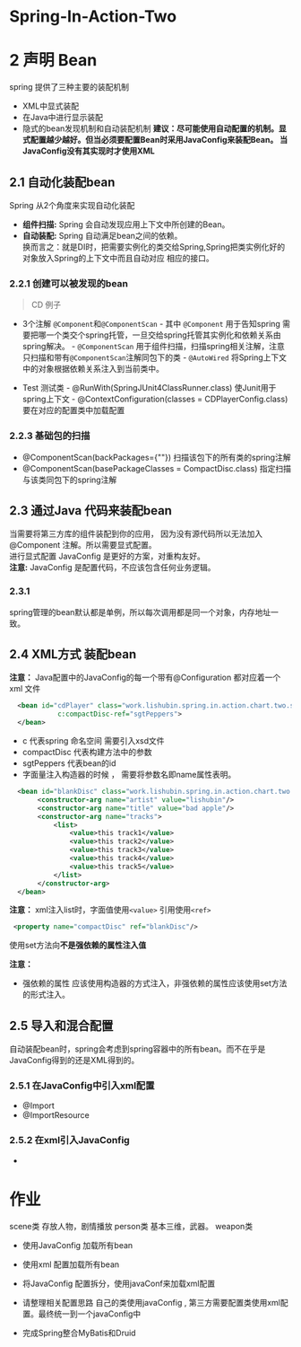 # Spring-In-Action-Two
# 2 声明 Bean
   spring 提供了三种主要的装配机制
   - XML中显式装配
   - 在Java中进行显示装配
   - 隐式的bean发现机制和自动装配机制
   **建议：尽可能使用自动配置的机制。显式配置越少越好。但当必须要配置Bean时采用JavaConfig来装配Bean。
   当JavaConfig没有其实现时才使用XML** 
   ## 2.1 自动化装配bean
   Spring 从2个角度来实现自动化装配
   - **组件扫描:** Spring 会自动发现应用上下文中所创建的Bean。
   - **自动装配:** Spring 自动满足bean之间的依赖。  
   换而言之：就是DI时，把需要实例化的类交给Spring,Spring把类实例化好的对象放入Spring的上下文中而且自动对应
   相应的接口。
   ### 2.2.1 创建可以被发现的bean
   > CD 例子
   - 3个注解 `@Component`和`@ComponentScan`
    - 其中 `@Component` 用于告知spring 需要把哪一个类交个spring托管，一旦交给spring托管其实例化和依赖关系由
    spring解决。
    - `@ComponentScan` 用于组件扫描，扫描spring相关注解，注意只扫描和带有`@ComponentScan`注解同包下的类
    - `@AutoWired` 将Spring上下文中的对象根据依赖关系注入到当前类中。
    
   - Test 测试类
    - @RunWith(SpringJUnit4ClassRunner.class) 使Junit用于spring上下文
    - @ContextConfiguration(classes = CDPlayerConfig.class) 要在对应的配置类中加载配置
   ### 2.2.3 基础包的扫描
   - @ComponentScan(backPackages={""}) 扫描该包下的所有类的spring注解
   - @ComponentScan(basePackageClasses = CompactDisc.class) 指定扫描与该类同包下的spring注解
  ## 2.3 通过Java 代码来装配bean
  当需要将第三方库的组件装配到你的应用， 因为没有源代码所以无法加入@Component 注解。所以需要显式配置。  
  进行显式配置 JavaConfig 是更好的方案，对重构友好。  
  **注意:** JavaConfig 是配置代码，不应该包含任何业务逻辑。
  ### 2.3.1 
  spring管理的bean默认都是单例，所以每次调用都是同一个对象，内存地址一致。
  
  ## 2.4 XML方式 装配bean
  **注意：** Java配置中的JavaConfig的每一个带有@Configuration 都对应着一个xml 文件
  ```xml
    <bean id="cdPlayer" class="work.lishubin.spring.in.action.chart.two.soundsystem.CDPlayer" 
              c:compactDisc-ref="sgtPeppers">
    </bean>
  ```
  - c 代表spring 命名空间 需要引入xsd文件
  - compactDisc 代表构建方法中的参数
  - sgtPeppers 代表bean的id
  - 字面量注入构造器的时候 ， 需要将参数名即name属性表明。
  ```xml
    <bean id="blankDisc" class="work.lishubin.spring.in.action.chart.two.soundsystem.BlankDisc">
         <constructor-arg name="artist" value="lishubin"/>
         <constructor-arg name="title" value="bad apple"/>
         <constructor-arg name="tracks">
             <list>
                 <value>this track1</value>
                 <value>this track2</value>
                 <value>this track3</value>
                 <value>this track4</value>
                 <value>this track5</value>
             </list>
         </constructor-arg>
    </bean>
  ```
  **注意：**
  xml注入list时，字面值使用`<value>` 引用使用`<ref>`
  ```xml
   <property name="compactDisc" ref="blankDisc"/>
  ```  
  使用set方法向**不是强依赖的属性注入值**
  
  **注意：**
  - 强依赖的属性 应该使用构造器的方式注入，非强依赖的属性应该使用set方法的形式注入。
  ## 2.5 导入和混合配置
  自动装配bean时，spring会考虑到spring容器中的所有bean。而不在乎是JavaConfig得到的还是XML得到的。
  ### 2.5.1 在JavaConfig中引入xml配置
  - @Import
  - @ImportResource 
  
  ### 2.5.2 在xml引入JavaConfig
  - <import>
  
# 作业

scene类 存放人物，剧情播放
person类 基本三维，武器。
weapon类 


- 使用JavaConfig 加载所有bean
- 使用xml 配置加载所有bean
- 将JavaConfig 配置拆分，使用javaConf来加载xml配置

- 请整理相关配置思路
  自己的类使用javaConfig , 第三方需要配置类使用xml配置。最终统一到一个javaConfig中
  
- 完成Spring整合MyBatis和Druid